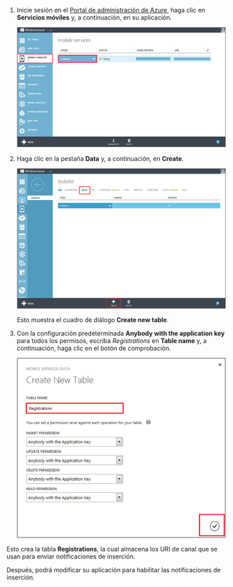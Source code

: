 1.  Inicie sesión en el [Portal de administración de Azure][1], haga
    clic en **Servicios móviles** y, a continuación, en su aplicación.
    
    ![](./media/mobile-services-create-new-push-table/mobile-services-selection.png)

2.  Haga clic en la pestaña **Data** y, a continuación, en **Create**.
    
    ![](./media/mobile-services-create-new-push-table/mobile-create-table.png)
    
    Esto muestra el cuadro de diálogo **Create new table**.

3.  Con la configuración predeterminada **Anybody with the application
    key** para todos los permisos, escriba *Registrations* en **Table
    name** y, a continuación, haga clic en el botón de comprobación.
    
    ![](./media/mobile-services-create-new-push-table/mobile-create-registrations-table.png)

Esto crea la tabla **Registrations**, la cual almacena los URI de canal que se usan para enviar notificaciones de inserción.

Después, podrá modificar su aplicación para habilitar las notificaciones de inserción.

<!-- URLs -->



[1]: https://manage.windowsazure.com/